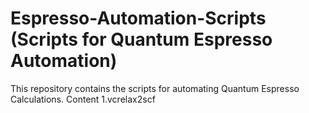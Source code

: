 # Espresso-Automation-Scripts (Scripts for Quantum Espresso Automation)
  This repository contains the scripts for automating Quantum Espresso Calculations.
  Content
  1.vcrelax2scf
  

  
